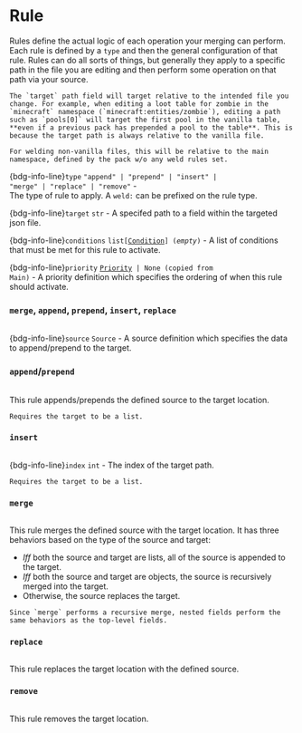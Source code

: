 # Rule

Rules define the actual logic of each operation your merging can perform. Each rule is defined by a `type` and then the general configuration of that rule. Rules can do all sorts of things, but generally they apply to a specific path in the file you are editing and then perform some operation on that path via your source.

```{important}
The `target` path field will target relative to the intended file you change. For example, when editing a loot table for zombie in the `minecraft` namespace (`minecraft:entities/zombie`), editing a path such as `pools[0]` will target the first pool in the vanilla table, **even if a previous pack has prepended a pool to the table**. This is because the target path is always relative to the vanilla file.

For welding non-vanilla files, this will be relative to the main namespace, defined by the pack w/o any weld rules set.
```

{bdg-info-line}`type` <code class="sd-text-secondary">"append" | "prepend" | "insert" | "merge" | "replace" | "remove"</code> -  
The type of rule to apply. A `weld:` can be prefixed on the rule type.

{bdg-info-line}`target` <code class="sd-text-secondary">str</code> - A specifed path to a field within the targeted json file.

{bdg-info-line}`conditions` <code class="sd-text-secondary">list[[Condition](/weld/merging/condition)] (*empty*)</code> - A list of conditions that must be met for this rule to activate.

{bdg-info-line}`priority` <code class="sd-text-secondary">[Priority](/weld/merging/priority) | None (copied from Main)</code> - A priority definition which specifies the ordering of when this rule should activate.

### `merge`, `append`, `prepend`, `insert`, `replace`
<div class='sd-bg-secondary' style='width: 95%; height: 1px; margin: 0em 0em 0.1em 0em'></div>

{bdg-info-line}`source` <code class="sd-text-secondary">Source</code> - A source definition which specifies the data to append/prepend to the target.

### `append`/`prepend`
<div class='sd-bg-secondary' style='width: 95%; height: 1px; margin: 0em 0em 0.1em 0em'></div>

This rule appends/prepends the defined source to the target location.

```{important}
Requires the target to be a list.
```

### `insert`
<div class='sd-bg-secondary' style='width: 95%; height: 1px; margin: 0em 0em 0.1em 0em'></div>

{bdg-info-line}`index` <code class="sd-text-secondary">int</code> - The index of the target path.

```{important}
Requires the target to be a list.
```

### `merge`
<div class='sd-bg-secondary' style='width: 95%; height: 1px; margin: 0em 0em 0.1em 0em'></div>

This rule merges the defined source with the target location. It has three behaviors based on the type of the source and target:

- *Iff* both the source and target are lists, all of the source is appended to the target.
- *Iff* both the source and target are objects, the source is recursively merged into the target.
- Otherwise, the source replaces the target.

```{note}
Since `merge` performs a recursive merge, nested fields perform the same behaviors as the top-level fields.
```

### `replace`
<div class='sd-bg-secondary' style='width: 95%; height: 1px; margin: 0em 0em 0.1em 0em'></div>

This rule replaces the target location with the defined source.

### `remove`
<div class='sd-bg-secondary' style='width: 95%; height: 1px; margin: 0em 0em 0.1em 0em'></div>

This rule removes the target location.
